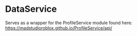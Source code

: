 # DataService

Serves as a wrapper for the ProfileService module found here: https://madstudioroblox.github.io/ProfileService/api/
